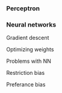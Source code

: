 ### Perceptron

### Neural networks

Gradient descent

Optimizing weights

Problems with NN

Restriction bias

Preferance bias
